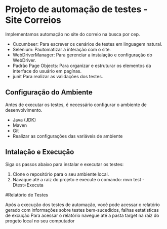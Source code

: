 # Projeto de automação de testes - Site Correios

 Implementamos automação no site do correio na busca por cep. 

- Cucumbeer: Para escrever os cenários de testes em linguagem natural.
- Selenium: Pautomatizar a interação com o site.
- WebDriverManager: Para gerenciar a instalação e configuração do WebDriver.
- Padrão Page Objects: Para organizar e estruturar os elementos da interface do usuário em pagínas.
- junit Para realizar as validações dos testes.

## Configuração do Ambiente

Antes de executar os testes, é necessário configurar o ambiente de desenvolvimento. 

- Java (JDK)
- Maven
- Git
- Realizar as configurações das variáveis de ambiente

## Intalação e Execução

Siga os passos abaixo para instalar e executar os testes:

1. Clone o repositório para o seu ambiente local.
2. Navaque até a raiz do projeto e execute o comando: mvn test -Dtest=Executa

#Relatório de Testes

Após a execução dos testes de automação, você pode acessar o relatório gerado com informações sobre testes bem-sucedidos, falhas estatisticas de excução
Para acessar o relatório navegue até a pasta target na raiz do progeto local no seu computador